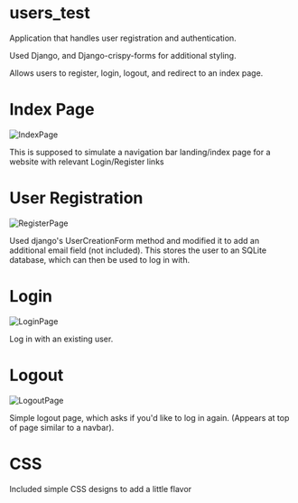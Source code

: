 # users_test
Application that handles user registration and authentication.

Used Django, and Django-crispy-forms for additional styling.

Allows users to register, login, logout, and redirect to an index page.

# Index Page
![IndexPage](https://user-images.githubusercontent.com/64391008/163488338-1996731f-34e4-41bc-b955-547212677316.PNG)

This is supposed to simulate a navigation bar landing/index page for a website with relevant Login/Register links


# User Registration
![RegisterPage](https://user-images.githubusercontent.com/64391008/163488282-fcb92130-c36c-450c-b244-323967fe9d07.PNG)

Used django's UserCreationForm method and modified it to add an additional email field (not included).
This stores the user to an SQLite database, which can then be used to log in with.

# Login
![LoginPage](https://user-images.githubusercontent.com/64391008/163488415-f0c41495-1148-4f9f-b429-8976310705d0.PNG)

Log in with an existing user.

# Logout
![LogoutPage](https://user-images.githubusercontent.com/64391008/163488464-c992e39b-7cc6-40d6-b368-4ce98d18a4ae.PNG)

Simple logout page, which asks if you'd like to log in again. (Appears at top of page similar to a navbar).

# CSS
Included simple CSS designs to add a little flavor
